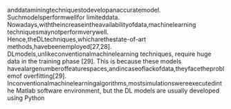 anddataminingtechniquestodevelopanaccuratemodel. Suchmodelsperformwellfor
limiteddata. Nowadays,withtheincreaseintheavailabilityofdata,machinelearning
techniquesmaynotperformverywell. Hence,theDLtechniques,whicharethestate-of-art
methods,havebeenemployed[27,28]. DLmodels,unlikeconventionalmachinelearning
techniques, require huge data in the training phase [29]. This is because these models
havealargenumberoffeaturespaces,andincaseoflackofdata,theyfacetheproblemof
overfitting[29].
Inconventionalmachinelearningalgorithms,mostsimulationswereexecutedinthe
Matlab software environment, but the DL models are usually developed using Python